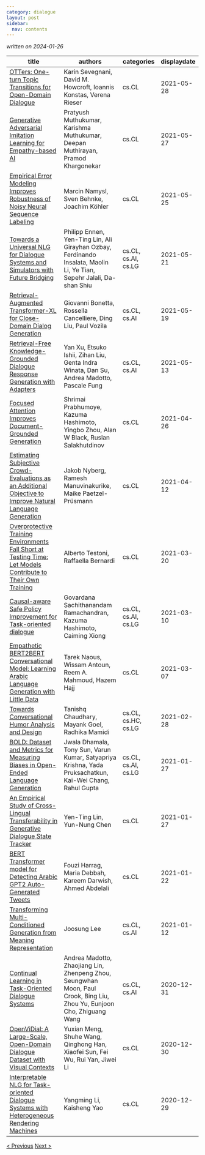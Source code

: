 ```yaml
---
category: dialogue
layout: post
sidebar:
  nav: contents
---
```



*written on 2024-01-26*

| title | authors | categories | displaydate |
| ----- | ----- | ----- | ----- |
| [OTTers: One-turn Topic Transitions for Open-Domain Dialogue](http://arxiv.org/abs/2105.13710v1) | Karin Sevegnani, David M. Howcroft, Ioannis Konstas, Verena Rieser | cs.CL | 2021-05-28 |
| [Generative Adversarial Imitation Learning for Empathy-based AI](http://arxiv.org/abs/2105.13328v1) | Pratyush Muthukumar, Karishma Muthukumar, Deepan Muthirayan, Pramod Khargonekar | cs.CL | 2021-05-27 |
| [Empirical Error Modeling Improves Robustness of Noisy Neural Sequence  Labeling](http://arxiv.org/abs/2105.11872v1) | Marcin Namysl, Sven Behnke, Joachim Köhler | cs.CL | 2021-05-25 |
| [Towards a Universal NLG for Dialogue Systems and Simulators with Future  Bridging](http://arxiv.org/abs/2105.10267v2) | Philipp Ennen, Yen-Ting Lin, Ali Girayhan Ozbay, Ferdinando Insalata, Maolin Li, Ye Tian, Sepehr Jalali, Da-shan Shiu | cs.CL, cs.AI, cs.LG | 2021-05-21 |
| [Retrieval-Augmented Transformer-XL for Close-Domain Dialog Generation](http://arxiv.org/abs/2105.09235v1) | Giovanni Bonetta, Rossella Cancelliere, Ding Liu, Paul Vozila | cs.CL, cs.AI | 2021-05-19 |
| [Retrieval-Free Knowledge-Grounded Dialogue Response Generation with  Adapters](http://arxiv.org/abs/2105.06232v1) | Yan Xu, Etsuko Ishii, Zihan Liu, Genta Indra Winata, Dan Su, Andrea Madotto, Pascale Fung | cs.CL, cs.AI | 2021-05-13 |
| [Focused Attention Improves Document-Grounded Generation](http://arxiv.org/abs/2104.12714v1) | Shrimai Prabhumoye, Kazuma Hashimoto, Yingbo Zhou, Alan W Black, Ruslan Salakhutdinov | cs.CL | 2021-04-26 |
| [Estimating Subjective Crowd-Evaluations as an Additional Objective to  Improve Natural Language Generation](http://arxiv.org/abs/2104.05224v1) | Jakob Nyberg, Ramesh Manuvinakurike, Maike Paetzel-Prüsmann | cs.CL | 2021-04-12 |
| [Overprotective Training Environments Fall Short at Testing Time: Let  Models Contribute to Their Own Training](http://arxiv.org/abs/2103.11145v1) | Alberto Testoni, Raffaella Bernardi | cs.CL | 2021-03-20 |
| [Causal-aware Safe Policy Improvement for Task-oriented dialogue](http://arxiv.org/abs/2103.06370v1) | Govardana Sachithanandam Ramachandran, Kazuma Hashimoto, Caiming Xiong | cs.CL, cs.AI, cs.LG | 2021-03-10 |
| [Empathetic BERT2BERT Conversational Model: Learning Arabic Language  Generation with Little Data](http://arxiv.org/abs/2103.04353v1) | Tarek Naous, Wissam Antoun, Reem A. Mahmoud, Hazem Hajj | cs.CL | 2021-03-07 |
| [Towards Conversational Humor Analysis and Design](http://arxiv.org/abs/2103.00536v1) | Tanishq Chaudhary, Mayank Goel, Radhika Mamidi | cs.CL, cs.HC, cs.LG | 2021-02-28 |
| [BOLD: Dataset and Metrics for Measuring Biases in Open-Ended Language  Generation](http://arxiv.org/abs/2101.11718v1) | Jwala Dhamala, Tony Sun, Varun Kumar, Satyapriya Krishna, Yada Pruksachatkun, Kai-Wei Chang, Rahul Gupta | cs.CL, cs.AI, cs.LG | 2021-01-27 |
| [An Empirical Study of Cross-Lingual Transferability in Generative  Dialogue State Tracker](http://arxiv.org/abs/2101.11360v1) | Yen-Ting Lin, Yun-Nung Chen | cs.CL | 2021-01-27 |
| [BERT Transformer model for Detecting Arabic GPT2 Auto-Generated Tweets](http://arxiv.org/abs/2101.09345v1) | Fouzi Harrag, Maria Debbah, Kareem Darwish, Ahmed Abdelali | cs.CL | 2021-01-22 |
| [Transforming Multi-Conditioned Generation from Meaning Representation](http://arxiv.org/abs/2101.04257v1) | Joosung Lee | cs.CL, cs.AI | 2021-01-12 |
| [Continual Learning in Task-Oriented Dialogue Systems](http://arxiv.org/abs/2012.15504v1) | Andrea Madotto, Zhaojiang Lin, Zhenpeng Zhou, Seungwhan Moon, Paul Crook, Bing Liu, Zhou Yu, Eunjoon Cho, Zhiguang Wang | cs.CL, cs.AI | 2020-12-31 |
| [OpenViDial: A Large-Scale, Open-Domain Dialogue Dataset with Visual  Contexts](http://arxiv.org/abs/2012.15015v1) | Yuxian Meng, Shuhe Wang, Qinghong Han, Xiaofei Sun, Fei Wu, Rui Yan, Jiwei Li | cs.CL | 2020-12-30 |
| [Interpretable NLG for Task-oriented Dialogue Systems with Heterogeneous  Rendering Machines](http://arxiv.org/abs/2012.14645v2) | Yangming Li, Kaisheng Yao | cs.CL | 2020-12-29 |

[< Previous]({{site.url}}categories/dialogue/2020/12/29/dialogue.html)
[Next >]({{site.url}}categories/dialogue/2024/01/25/dialogue.html)
